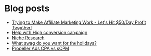 # Blog posts
<!-- BLOG-POST-LIST:START -->
- [Trying to Make Affiliate Marketing Work - Let&#39;s Hit $50/Day Profit Together!](https://afflift.com/f/threads/trying-to-make-affiliate-marketing-work-lets-hit-50-day-profit-together.9815/)
- [Help with High conversion campaign](https://afflift.com/f/threads/help-with-high-conversion-campaign.9876/)
- [Niche Research](https://afflift.com/f/threads/niche-research.9863/)
- [What swag do you want for the holidays?](https://afflift.com/f/threads/what-swag-do-you-want-for-the-holidays.9839/)
- [Propeller Ads CPA vs sCPM](https://afflift.com/f/threads/propeller-ads-cpa-vs-scpm.9878/)
<!-- BLOG-POST-LIST:END -->
